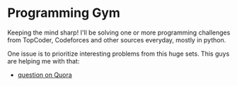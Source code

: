 Programming Gym
========================

Keeping the mind sharp!
I'll be solving one or more programming challenges from TopCoder, Codeforces and other sources everyday, mostly in python.

One issue is to prioritize interesting problems from this huge sets. This guys are helping me with that:

* [question on Quora](https://www.quora.com/What-are-some-of-the-most-interesting-TopCoder-problems)
